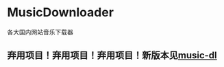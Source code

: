 # MusicDownloader
各大国内网站音乐下载器

## 弃用项目！弃用项目！弃用项目！新版本见[music-dl](https://github.com/SyTemossy/music-dl)

